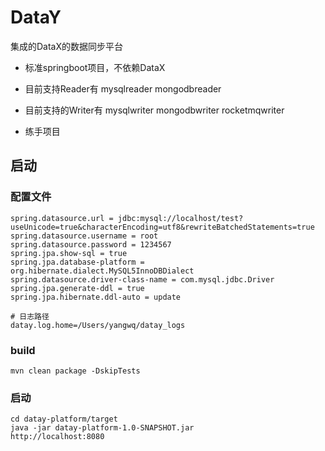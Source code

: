 # DataY

集成的DataX的数据同步平台

- 标准springboot项目，不依赖DataX

- 目前支持Reader有 mysqlreader  mongodbreader    

- 目前支持的Writer有 mysqlwriter mongodbwriter rocketmqwriter 

- 练手项目

## 启动


### 配置文件
```
spring.datasource.url = jdbc:mysql://localhost/test?useUnicode=true&characterEncoding=utf8&rewriteBatchedStatements=true
spring.datasource.username = root
spring.datasource.password = 1234567
spring.jpa.show-sql = true
spring.jpa.database-platform = org.hibernate.dialect.MySQL5InnoDBDialect
spring.datasource.driver-class-name = com.mysql.jdbc.Driver
spring.jpa.generate-ddl = true
spring.jpa.hibernate.ddl-auto = update

# 日志路径
datay.log.home=/Users/yangwq/datay_logs
```

### build
```
mvn clean package -DskipTests
```

### 启动
```
cd datay-platform/target
java -jar datay-platform-1.0-SNAPSHOT.jar
http://localhost:8080
```

